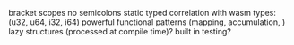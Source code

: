 bracket scopes
no semicolons
static typed
correlation with wasm types: (u32, u64, i32, i64)
powerful functional patterns (mapping, accumulation, )
lazy structures (processed at compile time)?
built in testing?



```

```
